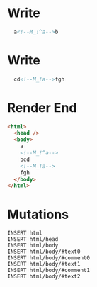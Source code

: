 # Write
```html
  a<!--M_!^a-->b
```

# Write
```html
  cd<!--M_!a-->fgh
```

# Render End
```html
<html>
  <head />
  <body>
    a
    <!--M_!^a-->
    bcd
    <!--M_!a-->
    fgh
  </body>
</html>
```

# Mutations
```
INSERT html
INSERT html/head
INSERT html/body
INSERT html/body/#text0
INSERT html/body/#comment0
INSERT html/body/#text1
INSERT html/body/#comment1
INSERT html/body/#text2
```